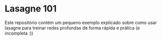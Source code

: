 # Lasagne 101

Este repositório contém um pequeno exemplo explicado sobre como usar lasagne
para treinar redes profundas de forma rápida e prática (e incompleta :))
